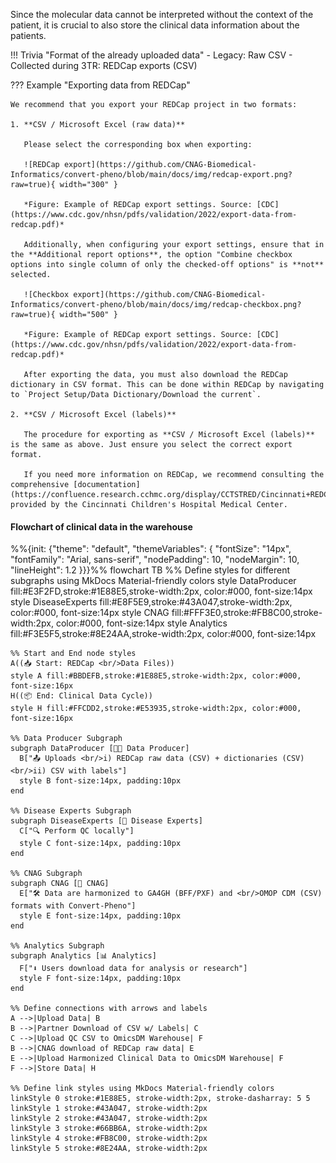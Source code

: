 Since the molecular data cannot be interpreted without the context of the patient,
it is crucial to also store the clinical data 
information about the patients.

!!! Trivia "Format of the already uploaded data"
    - Legacy: Raw CSV
    - Collected during 3TR: REDCap exports (CSV)

??? Example "Exporting data from REDCap"

    We recommend that you export your REDCap project in two formats:

    1. **CSV / Microsoft Excel (raw data)**

       Please select the corresponding box when exporting:

       ![REDCap export](https://github.com/CNAG-Biomedical-Informatics/convert-pheno/blob/main/docs/img/redcap-export.png?raw=true){ width="300" }

       *Figure: Example of REDCap export settings. Source: [CDC](https://www.cdc.gov/nhsn/pdfs/validation/2022/export-data-from-redcap.pdf)*

       Additionally, when configuring your export settings, ensure that in the **Additional report options**, the option "Combine checkbox options into single column of only the checked-off options" is **not** selected.

       ![Checkbox export](https://github.com/CNAG-Biomedical-Informatics/convert-pheno/blob/main/docs/img/redcap-checkbox.png?raw=true){ width="500" }

       *Figure: Example of REDCap export settings. Source: [CDC](https://www.cdc.gov/nhsn/pdfs/validation/2022/export-data-from-redcap.pdf)*

       After exporting the data, you must also download the REDCap dictionary in CSV format. This can be done within REDCap by navigating to `Project Setup/Data Dictionary/Download the current`.

    2. **CSV / Microsoft Excel (labels)**

       The procedure for exporting as **CSV / Microsoft Excel (labels)** is the same as above. Just ensure you select the correct export format.

       If you need more information on REDCap, we recommend consulting the comprehensive [documentation](https://confluence.research.cchmc.org/display/CCTSTRED/Cincinnati+REDCap+Resource+Center) provided by the Cincinnati Children's Hospital Medical Center.

#### Flowchart of clinical data in the warehouse

<div class="mermaid">
%%{init: {"theme": "default", "themeVariables": { 
    "fontSize": "14px", 
    "fontFamily": "Arial, sans-serif", 
    "nodePadding": 10, 
    "nodeMargin": 10, 
    "lineHeight": 1.2 
}}}%%
flowchart TB
    %% Define styles for different subgraphs using MkDocs Material-friendly colors
    style DataProducer fill:#E3F2FD,stroke:#1E88E5,stroke-width:2px, color:#000, font-size:14px
    style DiseaseExperts fill:#E8F5E9,stroke:#43A047,stroke-width:2px, color:#000, font-size:14px
    style CNAG fill:#FFF3E0,stroke:#FB8C00,stroke-width:2px, color:#000, font-size:14px
    style Analytics fill:#F3E5F5,stroke:#8E24AA,stroke-width:2px, color:#000, font-size:14px

    %% Start and End node styles
    A((📥 Start: REDCap <br/>Data Files))
    style A fill:#BBDEFB,stroke:#1E88E5,stroke-width:2px, color:#000, font-size:16px
    H((📦 End: Clinical Data Cycle))
    style H fill:#FFCDD2,stroke:#E53935,stroke-width:2px, color:#000, font-size:16px

    %% Data Producer Subgraph
    subgraph DataProducer [🧑‍💻 Data Producer]
      B["📤 Uploads <br/>i) REDCap raw data (CSV) + dictionaries (CSV) <br/>ii) CSV with labels"]
      style B font-size:14px, padding:10px
    end

    %% Disease Experts Subgraph
    subgraph DiseaseExperts [🧪 Disease Experts]
      C["🔍 Perform QC locally"]
      style C font-size:14px, padding:10px
    end

    %% CNAG Subgraph
    subgraph CNAG [🏢 CNAG]
      E["🛠️ Data are harmonized to GA4GH (BFF/PXF) and <br/>OMOP CDM (CSV) formats with Convert-Pheno"]
      style E font-size:14px, padding:10px
    end

    %% Analytics Subgraph
    subgraph Analytics [📊 Analytics]
      F["⬇️ Users download data for analysis or research"]
      style F font-size:14px, padding:10px
    end

    %% Define connections with arrows and labels
    A -->|Upload Data| B
    B -->|Partner Download of CSV w/ Labels| C
    C -->|Upload QC CSV to OmicsDM Warehouse| F
    B -->|CNAG download of REDCap raw data| E
    E -->|Upload Harmonized Clinical Data to OmicsDM Warehouse| F
    F -->|Store Data| H

    %% Define link styles using MkDocs Material-friendly colors
    linkStyle 0 stroke:#1E88E5, stroke-width:2px, stroke-dasharray: 5 5
    linkStyle 1 stroke:#43A047, stroke-width:2px
    linkStyle 2 stroke:#43A047, stroke-width:2px
    linkStyle 3 stroke:#66BB6A, stroke-width:2px
    linkStyle 4 stroke:#FB8C00, stroke-width:2px
    linkStyle 5 stroke:#8E24AA, stroke-width:2px
</div>
